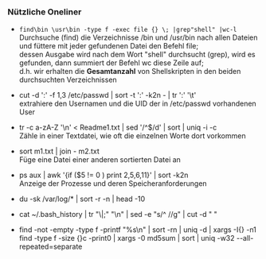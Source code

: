 ### Nützliche Oneliner

* `find\bin \usr\bin -type f -exec file {} \; |grep"shell" |wc-l`
  Durchsuche \(find\) die Verzeichnisse /bin und /usr/bin nach allen Dateien und füttere mit jeder gefundenen Datei den Befehl file;   
  dessen Ausgabe wird nach dem Wort "shell" durchsucht \(grep\), wird es gefunden, dann summiert der Befehl wc diese Zeile auf;  
  d.h. wir erhalten die **Gesamtanzahl** von Shellskripten in den beiden durchsuchten Verzeichnissen

* cut -d ':' -f 1,3 /etc/passwd \| sort -t ':' -k2n - \| tr ':' '\t'  
  extrahiere den Usernamen und die UID der in /etc/passwd vorhandenen User

* tr -c a-zA-Z '\n' &lt; Readme1.txt  \| sed '/^$/d' \| sort \| uniq -i -c  
  Zähle in einer Textdatei, wie oft die einzelnen Worte dort vorkommen

* sort m1.txt \| join - m2.txt  
  Füge eine Datei einer anderen sortierten Datei an

* ps aux \| awk '{if \($5 != 0 \) print $2,$5,$6,$11}' \| sort -k2n  
  Anzeige der Prozesse und deren Speicheranforderungen

* du -sk /var/log/\* \| sort -r -n \| head -10

* cat ~/.bash\_history \| tr "\\|\;" "\n" \| sed -e "s/^ //g" \| cut -d " "

* find -not -empty -type f -printf "%s\n" \| sort -rn \| uniq -d \| xargs -I{} -n1 find -type f -size {}c -print0 \| xargs -0 md5sum \| sort \| uniq -w32 --all-repeated=separate



